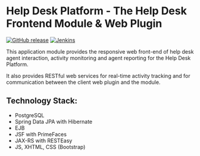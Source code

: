 # Help Desk Platform - The Help Desk Frontend Module & Web Plugin
[![GitHub release](https://img.shields.io/github/tag/schonherz-java-ee-2016-q4/project-helpdesk.svg)]()
[![Jenkins](https://img.shields.io/jenkins/s/http/javatraining.neuron.hu/jenkins/helpdesk.svg)]()

This application module provides the responsive web front-end of help desk agent interaction, activity monitoring and agent reporting for the Help Desk Platform.  

It also provides RESTful web services for real-time activity tracking and for communication between the client web plugin and the module.

## Technology Stack:
- PostgreSQL
- Spring Data JPA with Hibernate
- EJB
- JSF with PrimeFaces
- JAX-RS with RESTEasy
- JS, XHTML, CSS (Bootstrap)
